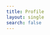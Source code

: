 ```yaml
---
title: Profile
layout: single
search: false
---
```

<link rel="stylesheet" href="{{ site.baseurl }}/assets/css/links.css" type="text/css">

<script id="fetch_data" src="{{ site.baseurl }}/assets/js/person_routing.js"></script>

<script>
	
</script>

<div id="person-content">
</div>
